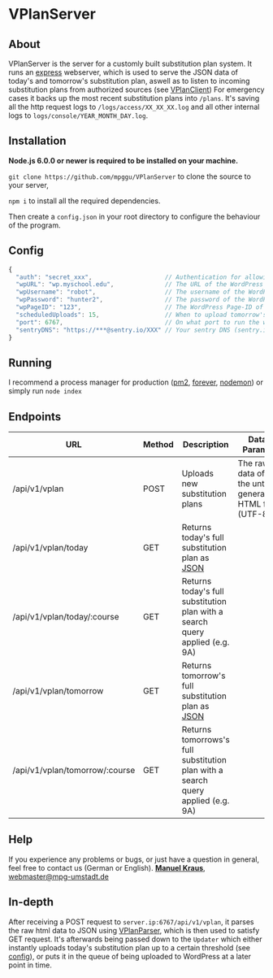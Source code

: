 # VPlanServer

## About

VPlanServer is the server for a customly built substitution plan system.
It runs an [express](http://expressjs.com/) webserver, which is used to serve the JSON data of today's and tomorrow's substitution plan,
aswell as to listen to incoming substitution plans from authorized sources (see [VPlanClient](https://github.com/mpggu/VPlanClient))
For emergency cases it backs up the most recent substitution plans into `/plans`. It's saving all the http request logs to `/logs/access/XX_XX_XX.log` and all other internal
logs to `logs/console/YEAR_MONTH_DAY.log`.

## Installation

**Node.js 6.0.0 or newer is required to be installed on your machine.**

`git clone https://github.com/mpggu/VPlanServer` to clone the source to your server,

`npm i` to install all the required dependencies.

Then create a `config.json` in your root directory to configure the behaviour of the program.

## Config

```js
{
  "auth": "secret_xxx",                    // Authentication for allowing to POST substitution plans
  "wpURL": "wp.myschool.edu",              // The URL of the WordPress Installation
  "wpUsername": "robot",                   // The username of the WordPress user
  "wpPassword": "hunter2",                 // The password of the WordPress user
  "wpPageID": "123",                       // The WordPress Page-ID of the substitution plan.
  "scheduledUploads": 15,                  // When to upload tomorrow's substitution plan. Accepts 0-23. 15 will upload at 15pm
  "port": 6767,                            // On what port to run the webserver on
  "sentryDNS": "https://***@sentry.io/XXX" // Your sentry DNS (sentry.io)
}
```

## Running

I recommend a process manager for production ([pm2](https://github.com/Unitech/pm2), [forever](https://github.com/foreverjs/forever), [nodemon](https://nodemon.io/)) or simply run
`node index`

## Endpoints

| URL | Method | Description | Data Params | Headers |
| --- | ------ | ----------- | ----------- | ------- |
| /api/v1/vplan | POST | Uploads new substitution plans | The raw data of the untis generated HTML file (UTF-8) | Authorization that matches the configs secret |
| /api/v1/vplan/today | GET | Returns today's full substitution plan as [JSON](https://github.com/mpggu/VPlanParser) | | |
| /api/v1/vplan/today/:course | GET | Returns today's full substitution plan with a search query applied (e.g. 9A) | | |
| /api/v1/vplan/tomorrow | GET | Returns tomorrow's full substitution plan as [JSON](https://github.com/mpggu/VPlanParser) | | |
| /api/v1/vplan/tomorrow/:course | GET | Returns tomorrows's full substitution plan with a search query applied (e.g. 9A) | | |

## Help

If you experience any problems or bugs, or just have a question in general, feel free to contact us (German or English).
**[Manuel Kraus](https://github.com/Cynigo)**, [webmaster@mpg-umstadt.de](mailto:webmaster@mpg-umstadt.de)

## In-depth

After receiving a POST request to `server.ip:6767/api/v1/vplan`, it parses the raw html data to JSON using [VPlanParser](https://github.com/mpggu/VPlanParser),
which is then used to satisfy GET request. It's afterwards being passed down to the `Updater` which either instantly uploads today's substitution plan up
to a certain threshold (see [config](#config)), or puts it in the queue of being uploaded to WordPress at a later point in time.
